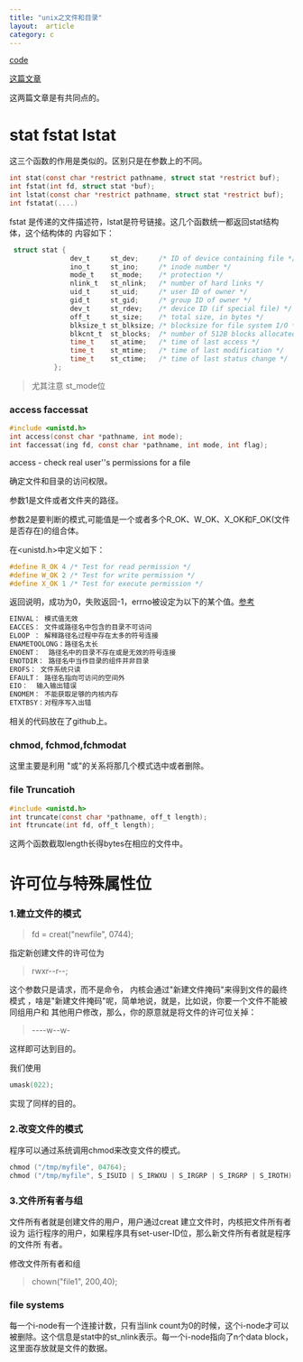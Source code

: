 ```yaml
---
title: "unix之文件和目录"
layout:  article
category: c
---
```


[code](https://github.com/yuzibo/Apue/tree/master/ch4_file-and-dir)

[这篇文章](http://yuzibo.github.io/ls_commands.html)

这两篇文章是有共同点的。

# stat fstat lstat

这三个函数的作用是类似的。区别只是在参数上的不同。

```c
int stat(const char *restrict pathname, struct stat *restrict buf);
int fstat(int fd, struct stat *buf);
int lstat(const char *restrict pathname, struct stat *restrict buf);
int fstatat(....)
```

fstat 是传递的文件描述符，lstat是符号链接。这几个函数统一都返回stat结构体，这个结构体的
内容如下：

```c
 struct stat {
               dev_t     st_dev;     /* ID of device containing file */
               ino_t     st_ino;     /* inode number */
               mode_t    st_mode;    /* protection */
               nlink_t   st_nlink;   /* number of hard links */
               uid_t     st_uid;     /* user ID of owner */
               gid_t     st_gid;     /* group ID of owner */
               dev_t     st_rdev;    /* device ID (if special file) */
               off_t     st_size;    /* total size, in bytes */
               blksize_t st_blksize; /* blocksize for file system I/O */
               blkcnt_t  st_blocks;  /* number of 512B blocks allocated */
               time_t    st_atime;   /* time of last access */
               time_t    st_mtime;   /* time of last modification */
               time_t    st_ctime;   /* time of last status change */
           };
```

>尤其注意 st_mode位

### access faccessat

```c
#include <unistd.h>
int access(const char *pathname, int mode);
int faccessat(ing fd, const char *pathname, int mode, int flag);
```
access - check real user''s permissions for a file 

确定文件和目录的访问权限。

参数1是文件或者文件夹的路径。

参数2是要判断的模式,可能值是一个或者多个R_OK、W_OK、X_OK和F_OK(文件是否存在)的组合体。

在<unistd.h>中定义如下：

```c
#define R_OK 4 /* Test for read permission */
#define W_OK 2 /* Test for write permission */
#define X_OK 1 /* Test for execute permission */
```
返回说明，成功为0，失败返回-1，errno被设定为以下的某个值。[参考](!http://fushijieabc.blog.163.com/blog/static/49677316201231814624291/)

```bash
EINVAL： 模式值无效   
EACCES： 文件或路径名中包含的目录不可访问 
ELOOP ： 解释路径名过程中存在太多的符号连接 
ENAMETOOLONG：路径名太长 
ENOENT：  路径名中的目录不存在或是无效的符号连接 
ENOTDIR： 路径名中当作目录的组件并非目录 
EROFS： 文件系统只读 
EFAULT： 路径名指向可访问的空间外 
EIO：  输入输出错误 
ENOMEM： 不能获取足够的内核内存 
ETXTBSY：对程序写入出错 
```
相关的代码放在了github上。

### chmod, fchmod,fchmodat

这里主要是利用 "或"的关系将那几个模式选中或者删除。

### file Truncatioh

```c
#include <unistd.h>
int truncate(const char *pathname, off_t length);
int ftruncate(int fd, off_t length);

```

这两个函数截取length长得bytes在相应的文件中。


# 许可位与特殊属性位

### 1.建立文件的模式


>fd = creat("newfile", 0744); 

指定新创建文件的许可位为

>rwxr--r--;

这个参数只是请求，而不是命令， 内核会通过"新建文件掩码"来得到文件的最终模式
，啥是"新建文件掩码"呢，简单地说，就是，比如说，你要一个文件不能被同组用户和
其他用户修改，那么，你的原意就是将文件的许可位关掉：

>----w--w-

这样即可达到目的。

我们使用 

```c
umask(022);
```

实现了同样的目的。
 
### 2.改变文件的模式

程序可以通过系统调用chmod来改变文件的模式。

```c
chmod ("/tmp/myfile", 04764);
chmod ("/tmp/myfile", S_ISUID | S_IRWXU | S_IRGRP | S_IRGRP | S_IROTH)

```

### 3.文件所有者与组

文件所有者就是创建文件的用户，用户通过creat 建立文件时，内核把文件所有者设为
运行程序的用户，如果程序具有set-user-ID位，那么新文件所有者就是程序的文件所
有者。

修改文件所有者和组

>chown("file1", 200,40);



### file systems

每一个i-node有一个连接计数，只有当link count为0的时候，这个i-node才可以被删除。这个信息是stat中的st_nlink表示。每一个i-node指向了n个data block，这里面存放就是文件的数据。
